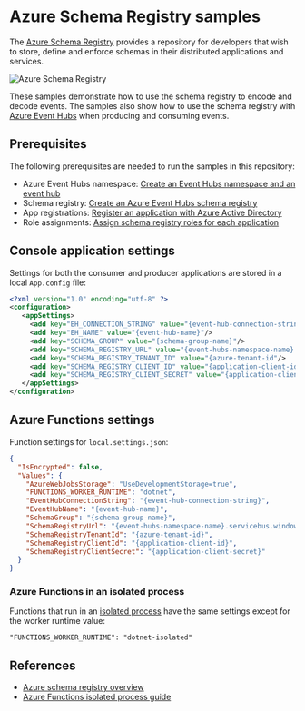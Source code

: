 # Azure Schema Registry samples

The [Azure Schema Registry](https://docs.microsoft.com/azure/event-hubs/schema-registry-overview) provides a repository for developers that wish to store, define and enforce schemas in their distributed applications and services.

![Azure Schema Registry](https://docs.microsoft.com/azure/event-hubs/media/schema-registry-overview/schema-registry.svg)

These samples demonstrate how to use the schema registry to encode and decode events. The samples also show how to use the schema registry with [Azure Event Hubs](https://docs.microsoft.com/azure/event-hubs/event-hubs-about) when producing and consuming events.

## Prerequisites

The following prerequisites are needed to run the samples in this repository:

- Azure Event Hubs namespace: [Create an Event Hubs namespace and an event hub](https://docs.microsoft.com/azure/event-hubs/event-hubs-create)
- Schema registry: [Create an Azure Event Hubs schema registry](https://docs.microsoft.com/azure/event-hubs/create-schema-registry)
- App registrations: [Register an application with Azure Active Directory](https://docs.microsoft.com/azure/active-directory/develop/quickstart-register-app)
- Role assignments: [Assign schema registry roles for each application](https://docs.microsoft.com/azure/event-hubs/schema-registry-overview#azure-role-based-access-control)
  
## Console application settings

Settings for both the consumer and producer applications are stored in a local `App.config` file:

```xml
<?xml version="1.0" encoding="utf-8" ?>
<configuration>
   <appSettings>
     <add key="EH_CONNECTION_STRING" value="{event-hub-connection-string}"/>
     <add key="EH_NAME" value="{event-hub-name}"/>
     <add key="SCHEMA_GROUP" value="{schema-group-name}"/>
     <add key="SCHEMA_REGISTRY_URL" value="{event-hubs-namespace-name}.servicebus.window.net"/>
     <add key="SCHEMA_REGISTRY_TENANT_ID" value="{azure-tenant-id"/>
     <add key="SCHEMA_REGISTRY_CLIENT_ID" value="{application-client-id}"/>
     <add key="SCHEMA_REGISTRY_CLIENT_SECRET" value="{application-client-secret"/>
   </appSettings>
</configuration>
```

## Azure Functions settings

Function settings for `local.settings.json`:

```json
{
  "IsEncrypted": false,
  "Values": {
    "AzureWebJobsStorage": "UseDevelopmentStorage=true",
    "FUNCTIONS_WORKER_RUNTIME": "dotnet",
    "EventHubConnectionString": "{event-hub-connection-string}",
    "EventHubName": "{event-hub-name}",
    "SchemaGroup": "{schema-group-name}",
    "SchemaRegistryUrl": "{event-hubs-namespace-name}.servicebus.window.net",
    "SchemaRegistryTenantId": "{azure-tenant-id}",
    "SchemaRegistryClientId": "{application-client-id}",
    "SchemaRegistryClientSecret": "{application-client-secret}"
  }
}
```

### Azure Functions in an isolated process

Functions that run in an [isolated process](https://docs.microsoft.com/azure/azure-functions/dotnet-isolated-process-guide) have the same settings except for the worker runtime value:

`"FUNCTIONS_WORKER_RUNTIME": "dotnet-isolated"`

## References

- [Azure schema registry overview](https://docs.microsoft.com/azure/event-hubs/schema-registry-overview)
- [Azure Functions isolated process guide](https://docs.microsoft.com/azure/azure-functions/dotnet-isolated-process-guide)
